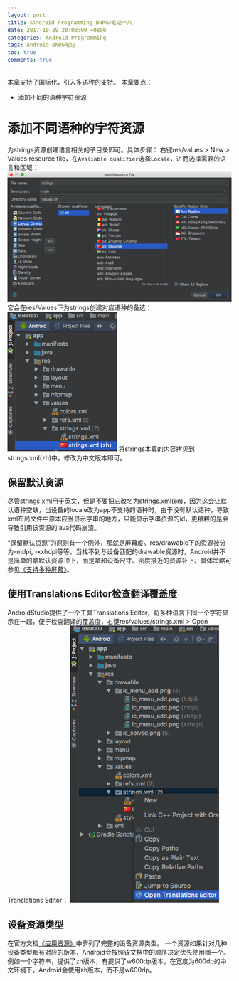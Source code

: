 ```yaml
---
layout: post
title: 《Android Programming BNRG》笔记十八
date: 2017-10-29 20:00:00 +0800
categories: Android Programming
tags: Android BNRG笔记
toc: true
comments: true
---
```

本章支持了国际化，引入多语种的支持。
本章要点：
- 添加不同的语种字符资源
<!-- more -->

# 添加不同语种的字符资源
为strings资源创建语言相关的子目录即可。具体步骤：
右键res/values > New > Values resource file，在`Avaliable qualifier`选择`Locale`，进而选择需要的语言和区域：
![](1029AndroidProgrammingBNRG18/img01.png)
它会在res/Values下为strings创建对应语种的备选：
![](1029AndroidProgrammingBNRG18/img02.png)
将strings本尊的内容拷贝到strings.xml(zh)中，修改为中文版本即可。

## 保留默认资源
尽管strings.xml用于英文，但是不要把它改名为strings.xml(en)，因为这会让默认语种空缺，当设备的locale改为app不支持的语种时，由于没有默认语种，导致xml布局文件中原本应当显示字串的地方，只能显示字串资源的id，更糟糕的是会导致引用该资源的java代码崩溃。

“保留默认资源”的原则有一个例外，那就是屏幕度。res/drawable下的资源被分为-mdpi, -xxhdpi等等，当找不到与设备匹配的drawable资源时，Android并不是简单的拿默认资源顶上，而是拿和设备尺寸、密度接近的资源补上。具体策略可参见[《支持多种屏幕》](https://developer.android.com/guide/practices/screens_support.html)。

## 使用Translations Editor检查翻译覆盖度
AndroidStudio提供了一个工具Translations Editor，将多种语言下同一个字符显示在一起，便于检查翻译的覆盖度，右键res/values/strings.xml > Open Translations Editor：
![](1029AndroidProgrammingBNRG18/img03.png)

## 设备资源类型
在官方文档[《应用资源》](https://developer.android.com/guide/topics/resources/providing-resources.html#AlternativeResources)中罗列了完整的设备资源类型。
一个资源如果针对几种设备类型都有对应的版本，Android会按照该文档中的顺序决定优先使用哪一个。例如一个字符串，提供了zh版本，有提供了w600dp版本，在宽度为600dp的中文环境下，Android会使用zh版本，而不是w600dp。